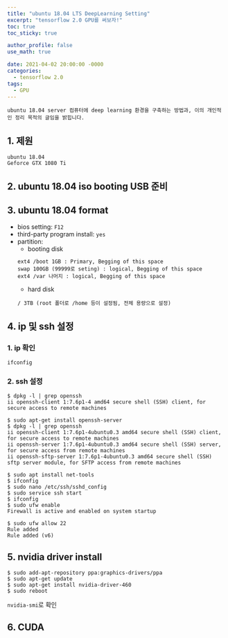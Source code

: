 ```yaml
---
title: "ubuntu 18.04 LTS DeepLearning Setting"
excerpt: "tensorflow 2.0 GPU를 써보자!"
toc: true
toc_sticky: true

author_profile: false
use_math: true

date: 2021-04-02 20:00:00 -0000
categories: 
  - tensorflow 2.0
tags:
  - GPU
---
```


	ubuntu 18.04 server 컴퓨터에 deep learning 환경을 구축하는 방법과, 이의 개인적인 정리 목적의 글임을 밝힙니다.

## 1. 제원

```
ubuntu 18.04 
Geforce GTX 1080 Ti
```

## 2. ubuntu 18.04 iso booting USB 준비

## 3. ubuntu 18.04 format

- bios setting: `F12`
- third-party program install: `yes`
- partition:
	- booting disk
	```
	ext4 /boot 1GB : Primary, Begging of this space
	swap 100GB (99999로 seting) : logical, Begging of this space
	ext4 /var 나머지 : logical, Begging of this space
	```
	- hard disk
	```
	/ 3TB (root 폴더로 /home 등이 설정됨, 전체 용량으로 설정)
	```

## 4. ip 및 ssh 설정

### 1. ip 확인

`ifconfig`

### 2. ssh 설정

```
$ dpkg -l | grep openssh
ii openssh-client 1:7.6p1-4 amd64 secure shell (SSH) client, for secure access to remote machines

$ sudo apt-get install openssh-server
$ dpkg -l | grep openssh
ii openssh-client 1:7.6p1-4ubuntu0.3 amd64 secure shell (SSH) client, for secure access to remote machines
ii openssh-server 1:7.6p1-4ubuntu0.3 amd64 secure shell (SSH) server, for secure access from remote machines
ii openssh-sftp-server 1:7.6p1-4ubuntu0.3 amd64 secure shell (SSH) sftp server module, for SFTP access from remote machines

$ sudo apt install net-tools
$ ifconfig
$ sudo nano /etc/ssh/sshd_config
$ sudo service ssh start
$ ifconfig
$ sudo ufw enable
Firewall is active and enabled on system startup

$ sudo ufw allow 22
Rule added
Rule added (v6)
```

## 5. nvidia driver install

```
$ sudo add-apt-repository ppa:graphics-drivers/ppa
$ sudo apt-get update
$ sudo apt-get install nvidia-driver-460
$ sudo reboot
```
`nvidia-smi`로 확인

## 6. CUDA


<!--stackedit_data:
eyJoaXN0b3J5IjpbMTc3NDc1MTcxMV19
-->